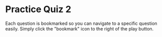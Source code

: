 # Practice Quiz 2

Each question is bookmarked so you can navigate to a specific question easily. Simply click the "bookmark" icon to the right of the play button.